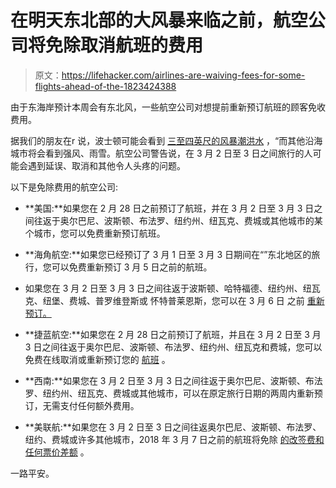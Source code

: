 # 在明天东北部的大风暴来临之前，航空公司将免除取消航班的费用

> 原文：<https://lifehacker.com/airlines-are-waiving-fees-for-some-flights-ahead-of-the-1823424388>

由于东海岸预计本周会有东北风，一些航空公司对想提前重新预订航班的顾客免收费用。



据我们的朋友在r 说，波士顿可能会看到 [三至四英尺的风暴潮洪水](https://forecast.weather.gov/wwamap/wwatxtget.php?cwa=box&wwa=coastal%20flood%20watch) ，“而其他沿海城市将会看到强风、雨雪。航空公司警告说，在 3 月 2 日至 3 日之间旅行的人可能会遇到延误、取消和其他令人头疼的问题。

以下是免除费用的航空公司:

*   **美国:**如果您在 2 月 28 日之前预订了航班，并在 3 月 2 日至 3 月 3 日之间往返于奥尔巴尼、波斯顿、布法罗、纽约州、纽瓦克、费城或其他城市的某个城市，您可以免费重新预订航班。

*   **海角航空:**如果您已经预订了 3 月 1 日至 3 月 3 日期间在“”东北地区的旅行，您可以免费重新预订 3 月 5 日之前的航班。
*   如果您在 3 月 2 日至 3 月 3 日之间往返于波斯顿、哈特福德、纽约州、纽瓦克、纽堡、费城、普罗维登斯或
    怀特普莱恩斯，您可以在 3 月 6 日 之前 [重新预订。](https://www.delta.com/content/www/en_US/traveling-with-us/advisories/ne-winter-weather.html)
*   **捷蓝航空:**如果您在 2 月 28 日之前预订了航班，并且在 3 月 2 日至 3 月 3 日之间往返于奥尔巴尼、波斯顿、布法罗、纽约州、纽瓦克和费城，您可以免费在线取消或重新预订您的 [航班](https://www2.jetblue.com/JetblueAlerts/WeatherUpdate.aspx?intcmp=global_travelalert) 。
*   **西南:**如果您在 3 月 2 日至 3 月 3 日之间往返于奥尔巴尼、波斯顿、布法罗、纽约州、纽瓦克、费城或其他城市，可以在原定旅行日期的两周内重新预订，无需支付任何额外费用。

*   **美联航:**如果您在 3 月 2 日至 3 日之间往返奥尔巴尼、波斯顿、布法罗、纽约、费城或许多其他城市，2018 年 3 月 7 日之前的航班将免除 [的改签费和任何票价差额](https://www.united.com/CMS/en-US/travel/news/Pages/travelnotices.aspx#ExceptionPolicies) 。

一路平安。